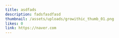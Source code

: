 ```yaml
---
title: asdfads
description: fadsfasdfasd
thumbnail: /assets/uploads/growithic_thumb_01.png
likes: 0
link: https://naver.com
---
```

